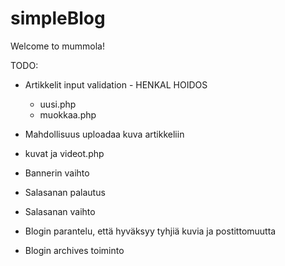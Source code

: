 simpleBlog
==========

Welcome to mummola!

TODO:

- Artikkelit input validation - HENKAL HOIDOS
  - uusi.php
  - muokkaa.php

- Mahdollisuus uploadaa kuva artikkeliin
 
- kuvat ja videot.php
 
- Bannerin vaihto
 
- Salasanan palautus

- Salasanan vaihto

- Blogin parantelu, että hyväksyy tyhjiä kuvia ja postittomuutta

- Blogin archives toiminto







